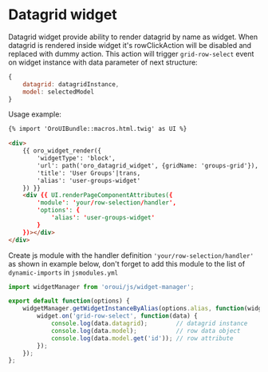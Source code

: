 # Datagrid widget

Datagrid widget provide ability to render datagrid by name as widget.
When datagrid is rendered inside widget it's rowClickAction will be disabled and replaced
with dummy action. This action will trigger `grid-row-select` event on widget instance with
data parameter of next structure:

``` javascript
{
    datagrid: datagridInstance,
    model: selectedModel
}
```

Usage example:

``` html
{% import 'OroUIBundle::macros.html.twig' as UI %}

<div>
    {{ oro_widget_render({
        'widgetType': 'block',
        'url': path('oro_datagrid_widget', {gridName: 'groups-grid'}),
        'title': 'User Groups'|trans,
        'alias': 'user-groups-widget'
    }) }}
    <div {{ UI.renderPageComponentAttributes({
        'module': 'your/row-selection/handler',
        'options': {
            'alias': 'user-groups-widget'
        }
    })></div>
</div>

```
Create js module with the handler definition `'your/row-selection/handler'` as shown in example below, don't forget to add this module to the list of `dynamic-imports` in `jsmodules.yml`  

``` javascript
import widgetManager from 'oroui/js/widget-manager';

export default function(options) {
    widgetManager.getWidgetInstanceByAlias(options.alias, function(widget) {
        widget.on('grid-row-select', function(data) {
            console.log(data.datagrid);        // datagrid instance
            console.log(data.model);           // row data object
            console.log(data.model.get('id')); // row attribute
        });
    });
};
```
